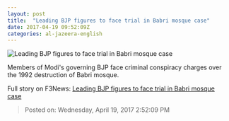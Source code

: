 ```yaml
---
layout: post
title:  "Leading BJP figures to face trial in Babri mosque case"
date: 2017-04-19 09:52:09Z
categories: al-jazeera-english
---
```


![Leading BJP figures to face trial in Babri mosque case](http://www.aljazeera.com/mritems/Images/2010/9/29/2010929142031349371_20.jpg)

Members of Modi's governing BJP face criminal conspiracy charges over the 1992 destruction of Babri mosque.


Full story on F3News: [Leading BJP figures to face trial in Babri mosque case](http://www.f3nws.com/n/ZeTNMJ)

> Posted on: Wednesday, April 19, 2017 2:52:09 PM

